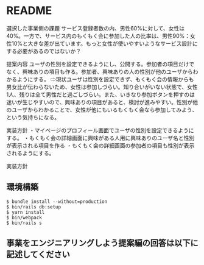 # README

選択した事業側の課題
サービス登録者数の内、男性60%に対して、女性は40%。一方で、サービス内のもくもく会に参加した人の比率は、男性90%：女性10%と大きな差が出ています。もっと女性が使いやすいようなサービス設計にする必要があるのではないか？

提案内容
ユーザの性別を設定できるようにし、公開する。参加者の項目だけでなく、興味ありの項目も作る。参加者、興味ありの人の性別が他のユーザからわかるようにする。
⇨現状ユーザは性別を設定できず、もくもく会の情報からも男女比が伝わらないため、女性は参加しづらい。知り合いがいない状態で、女性1人、残りは全て男性だと過ごしづらい。また、いきなり参加ボタンを押すのは迷いが生じやすいので、興味ありの項目があると、検討が進みやすい。性別が他のユーザからわかることで、女性が他にもいるもくもく会なら参加してみよう、という気持ちになる。

実装方針
・マイページのプロフィール画面でユーザの性別を設定できるようにする。
・もくもく会の詳細画面に興味がある人用に興味ありのユーザ名と性別が表示される項目を作る
・もくもく会の詳細画面の参加者の項目も性別が表示されるようにする。

実装方針
## 環境構築
```
$ bundle install --without=production
$ bin/rails db:setup
$ yarn install
$ bin/webpack
$ bin/rails s
```

## 事業をエンジニアリングしよう提案編の回答は以下に記述してください
